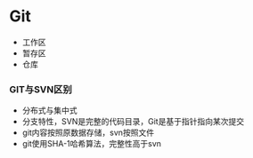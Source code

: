 # Git

- 工作区
- 暂存区
- 仓库

### GIT与SVN区别

- 分布式与集中式
- 分支特性，SVN是完整的代码目录，Git是基于指针指向某次提交
- git内容按照原数据存储，svn按照文件
- git使用SHA-1哈希算法，完整性高于svn